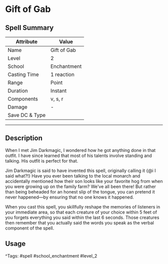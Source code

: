 # Gift of Gab

## Spell Summary

| Attribute        | Value                  |
|------------------|------------------------|
| Name             | Gift of Gab                 |
| Level            | 2                |
| School           | Enchantment          |
| Casting Time     | 1 reaction              |
| Range            | Point            |
| Duration         | Instant             |
| Components       | v, s, r             |
| Damage           | -               |
| Save DC & Type   |              |

---

## Description

When I met Jim Darkmagic, I wondered how he got anything done in that outfit. I have since learned that most of his talents involve standing and talking. His outfit is perfect for that.

Jim Darkmagic is said to have invented this spell, originally calling it {@i I said what?!} Have you ever been talking to the local monarch and accidentally mentioned how their son looks like your favorite hog from when you were growing up on the family farm? We've all been there! But rather than being beheaded for an honest slip of the tongue, you can pretend it never happened—by ensuring that no one knows it happened.

When you cast this spell, you skillfully reshape the memories of listeners in your immediate area, so that each creature of your choice within 5 feet of you forgets everything you said within the last 6 seconds. Those creatures then remember that you actually said the words you speak as the verbal component of the spell.

## Usage


^Tags: #spell #school_enchantment #level_2